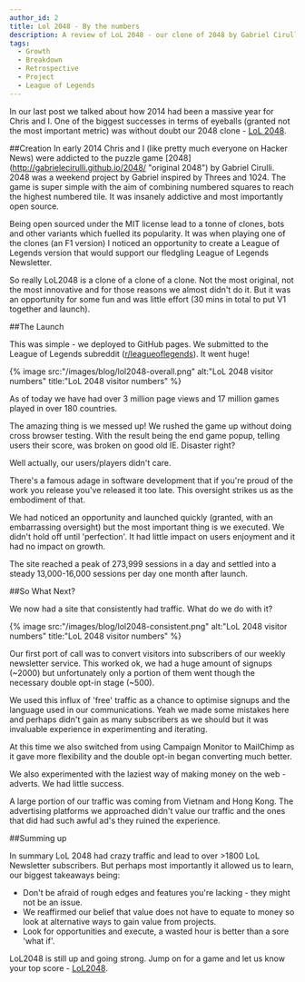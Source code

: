 ```yaml
---
author_id: 2
title: Lol 2048 - By the numbers
description: A review of LoL 2048 - our clone of 2048 by Gabriel Cirulli. Themed on the popular esport - League of Legends.
tags:
  - Growth
  - Breakdown
  - Retrospective
  - Project
  - League of Legends
---
```

In our last post we talked about how 2014 had been a massive year for Chris and I. One of the biggest successes in terms of eyeballs (granted not the most important metric) was without doubt our 2048 clone - [LoL 2048](http://lol2048.com "LoL 2048 game").

##Creation
In early 2014 Chris and I (like pretty much everyone on Hacker News) were addicted to the puzzle game [2048] (http://gabrielecirulli.github.io/2048/ "original 2048") by Gabriel Cirulli. 2048 was a weekend project by Gabriel inspired by Threes and 1024. The game is super simple with the aim of combining numbered squares to reach the highest numbered tile. It was insanely addictive and most importantly open source.

Being open sourced under the MIT license lead to a tonne of clones, bots and other variants which fuelled its popularity. It was when playing one of the clones (an F1 version) I noticed an opportunity to create a League of Legends version that would support our fledgling League of Legends Newsletter.

So really LoL2048 is a clone of a clone of a clone. Not the most original, not the most innovative and for those reasons we almost didn't do it. But it was an opportunity for some fun and was little effort (30 mins in total to put V1 together and launch).

##The Launch

This was simple - we deployed to GitHub pages. We submitted to the League of Legends subreddit ([r/leagueoflegends](http://reddit.com/r/leagueoflegends)). It went huge!

{% image src:"/images/blog/lol2048-overall.png" alt:"LoL 2048 visitor numbers" title:"LoL 2048 visitor numbers" %}

As of today we have had over 3 million page views and 17 million games played in over 180 countries.

The amazing thing is we messed up! We rushed the game up without doing cross browser testing. With the result being the end game popup, telling users their score, was broken on good old IE. Disaster right?

Well actually, our users/players didn't care.

There's a famous adage in software development that if you're proud of the work you release you've released it too late. This oversight strikes us as the embodiment of that.

We had noticed an opportunity and launched quickly (granted, with an embarrassing oversight) but the most important thing is we executed. We didn't hold off until 'perfection'. It had little impact on users enjoyment and it had no impact on growth.

The site reached a peak of 273,999 sessions in a day and settled into a steady 13,000-16,000 sessions per day one month after launch.

##So What Next?

We now had a site that consistently had traffic. What do we do with it?

{% image src:"/images/blog/lol2048-consistent.png" alt:"LoL 2048 visitor numbers" title:"LoL 2048 visitor numbers" %}

Our first port of call was to convert visitors into subscribers of our weekly newsletter service. This worked ok, we had a huge amount of signups (~2000) but unfortunately only a portion of them went though the necessary double opt-in stage (~500).

We used this influx of 'free' traffic as a chance to optimise signups and the language used in our communications. Yeah we made some mistakes here and perhaps didn't gain as many subscribers as we should but it was invaluable experience in experimenting and iterating.

At this time we also switched from using Campaign Monitor to MailChimp as it gave more flexibility and the double opt-in began converting much better.

We also experimented with the laziest way of making money on the web - adverts. We had little success.

A large portion of our traffic was coming from Vietnam and Hong Kong. The advertising platforms we approached didn't value our traffic and the ones that did had such awful ad's they ruined the experience.

##Summing up

In summary LoL 2048 had crazy traffic and lead to over >1800 LoL Newsletter subscribers. But perhaps most importantly it allowed us to learn, our biggest takeaways being:

* Don't be afraid of rough edges and features you're lacking - they might not be an issue.
* We reaffirmed our belief that value does not have to equate to money so look at alternative ways to gain value from projects.
* Look for opportunities and execute, a wasted hour is better than a sore 'what if'.

LoL2048 is still up and going strong. Jump on for a game and let us know your top score - [LoL2048](http://lol2048.com).
